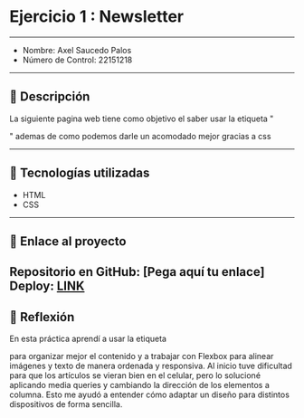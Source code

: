 # Ejercicio 1 : Newsletter

---

- Nombre: Axel Saucedo Palos
- Número de Control: 22151218

---

## 📌 Descripción
La siguiente pagina web tiene como objetivo el saber usar la etiqueta "<article>" ademas de como podemos darle un acomodado mejor gracias a css



---

## 🚀 Tecnologías utilizadas
- HTML  
- CSS  
 

---

## 🔗 Enlace al proyecto
Repositorio en GitHub: [Pega aquí tu enlace]  
Deploy: [LINK](http://yomidev.github.io/newsletter/)
---

## 📝 Reflexión
En esta práctica aprendí a usar la etiqueta <article> para organizar mejor el contenido y a trabajar con Flexbox para alinear imágenes y texto de manera ordenada y responsiva.
Al inicio tuve dificultad para que los artículos se vieran bien en el celular, pero lo solucioné aplicando media queries y cambiando la dirección de los elementos a columna.
Esto me ayudó a entender cómo adaptar un diseño para distintos dispositivos de forma sencilla.
